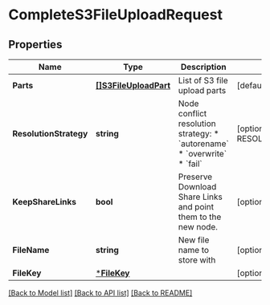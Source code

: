 # CompleteS3FileUploadRequest

## Properties
Name | Type | Description | Notes
------------ | ------------- | ------------- | -------------
**Parts** | [**[]S3FileUploadPart**](S3FileUploadPart.md) | List of S3 file upload parts | [default to null]
**ResolutionStrategy** | **string** | Node conflict resolution strategy:  * &#x60;autorename&#x60;  * &#x60;overwrite&#x60;  * &#x60;fail&#x60; | [optional] [default to RESOLUTION_STRATEGY.AUTORENAME]
**KeepShareLinks** | **bool** | Preserve Download Share Links and point them to the new node. | [optional] [default to false]
**FileName** | **string** | New file name to store with | [optional] [default to null]
**FileKey** | [***FileKey**](FileKey.md) |  | [optional] [default to null]

[[Back to Model list]](../README.md#documentation-for-models) [[Back to API list]](../README.md#documentation-for-api-endpoints) [[Back to README]](../README.md)

